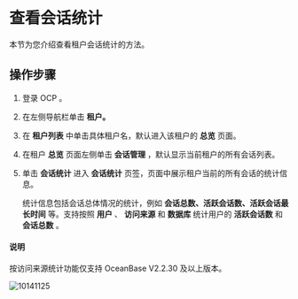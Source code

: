 查看会话统计
===========================

本节为您介绍查看租户会话统计的方法。

操作步骤
-------------------------

1. 登录 OCP 。

2. 在左侧导航栏单击 **租户。**

3. 在 **租户列表** 中单击具体租户名，默认进入该租户的 **总览** 页面。

4. 在租户 **总览** 页面左侧单击 **会话管理** ，默认显示当前租户的所有会话列表。

5. 单击 **会话统计** 进入 **会话统计** 页签，页面中展示租户当前的所有会话的统计信息。

   统计信息包括会话总体情况的统计，例如 **会话总数、活跃会话数、活跃会话最长时间** 等。支持按照 **用户** 、 **访问来源** 和 **数据库** 统计用户的 **活跃会话数** 和 **会话总数** 。

  <main id="notice" type='explain'>
    <h4>说明</h4>
    <p>按访问来源统计功能仅支持 OceanBase V2.2.30 及以上版本。</p>
  </main>

   ![10141125](https://help-static-aliyun-doc.aliyuncs.com/assets/img/zh-CN/1295987361/p338689.png)
